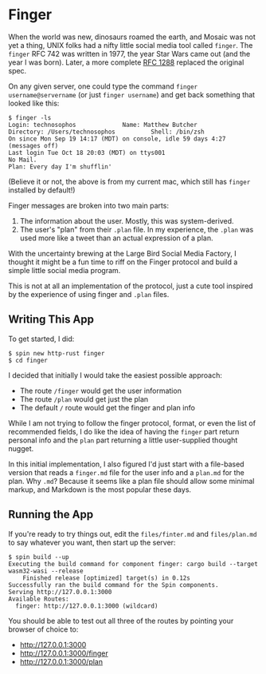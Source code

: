 # Finger

When the world was new, dinosaurs roamed the earth, and Mosaic was not yet a thing, UNIX folks had a nifty little social media tool called `finger`. The `finger` RFC 742 was written in 1977, the year Star Wars came out (and the year I was born). Later, a more complete [RFC 1288](https://www.rfc-editor.org/rfc/rfc1288) replaced the original spec.

On any given server, one could type the command `finger username@servername` (or just `finger username`) and get back something that looked like this:

```console
$ finger -ls
Login: technosophos   			Name: Matthew Butcher
Directory: /Users/technosophos      	Shell: /bin/zsh
On since Mon Sep 19 14:17 (MDT) on console, idle 59 days 4:27 (messages off)
Last login Tue Oct 18 20:03 (MDT) on ttys001
No Mail.
Plan: Every day I'm shufflin'
```

(Believe it or not, the above is from my current mac, which still has `finger` installed by default!)

Finger messages are broken into two main parts:

1. The information about the user. Mostly, this was system-derived.
2. The user's "plan" from their `.plan` file. In my experience, the `.plan` was used more like a tweet than an actual expression of a plan.

With the uncertainty brewing at the Large Bird Social Media Factory, I thought it might be a fun time to riff on the Finger protocol and build a simple little social media program.

This is not at all an implementation of the protocol, just a cute tool inspired by the experience of using finger and `.plan` files.

## Writing This App

To get started, I did:

```
$ spin new http-rust finger
$ cd finger
```

I decided that initially I would take the easiest possible approach:

* The route `/finger` would get the user information
* The route `/plan` would get just the plan
* The default `/` route would get the finger and plan info

While I am not trying to follow the finger protocol, format, or even the list of recommended fields, I do like the idea of having the `finger` part return personal info and the `plan` part returning a little user-supplied thought nugget.

In this initial implementation, I also figured I'd just start with a file-based version that reads a `finger.md` file for the user info and a `plan.md` for the plan. Why `.md`? Because it seems like a plan file should allow some minimal markup, and Markdown is the most popular these days.

## Running the App

If you're ready to try things out, edit the `files/finter.md` and `files/plan.md` to say whatever you want, then start up the server:

```console
$ spin build --up
Executing the build command for component finger: cargo build --target wasm32-wasi --release
    Finished release [optimized] target(s) in 0.12s
Successfully ran the build command for the Spin components.
Serving http://127.0.0.1:3000
Available Routes:
  finger: http://127.0.0.1:3000 (wildcard)
```

You should be able to test out all three of the routes by pointing your browser of choice to:
- http://127.0.0.1:3000
- http://127.0.0.1:3000/finger
- http://127.0.0.1:3000/plan
